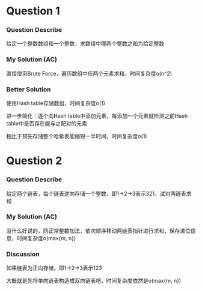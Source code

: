 # Question 1

### Question Describe

给定一个整数数组和一个整数，求数组中哪两个整数之和为给定整数

### My Solution (AC)

直接使用Brute Force，遍历数组中任两个元素求和，时间复杂度o(n^2)

### Better Solution

使用Hash table存储数组，时间复杂度o(1)

进一步简化：逐个向Hash table中添加元素，每添加一个元素就检测之前Hash table中是否存在能与之配对的元素

相比于预先存储整个哈希表能缩短一半时间，时间复杂度o(1)

# Question 2

### Question Describe

给定两个链表，每个链表逆向存储一个整数，即1->2->3表示321，试对两链表求和

### My Solution (AC)

没什么好说的，同正常整数加法，依次顺序移动两链表指针进行求和，保存进位信息，时间复杂度o(max{m, n})

### Discussion

如果链表为正向存储，即1->2->3表示123

大概就是先将单向链表构造成双向链表吧，时间复杂度依然是o(max{m, n})
